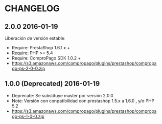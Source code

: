 # CHANGELOG

## 2.0.0 2016-01-19
Liberación de versión estable:
* Require: PrestaShop 1.6.1.x +
* Require: PHP >= 5.4
* Require: ComproPago SDK 1.0.2 +
* https://s3.amazonaws.com/compropago/plugins/prestashop/compropago-ps-2-0-0.zip

## 1.0.0 (Deprecated) 2016-01-19
* Deprecate: Se substituye master por versión 2.0.0
* Note: Versión con conpatibilidad con prestashop 1.5.x a 1.6.0 , y/o PHP 5.2
* https://s3.amazonaws.com/compropago/plugins/prestashop/compropago-ps-1-0-0.zip 


